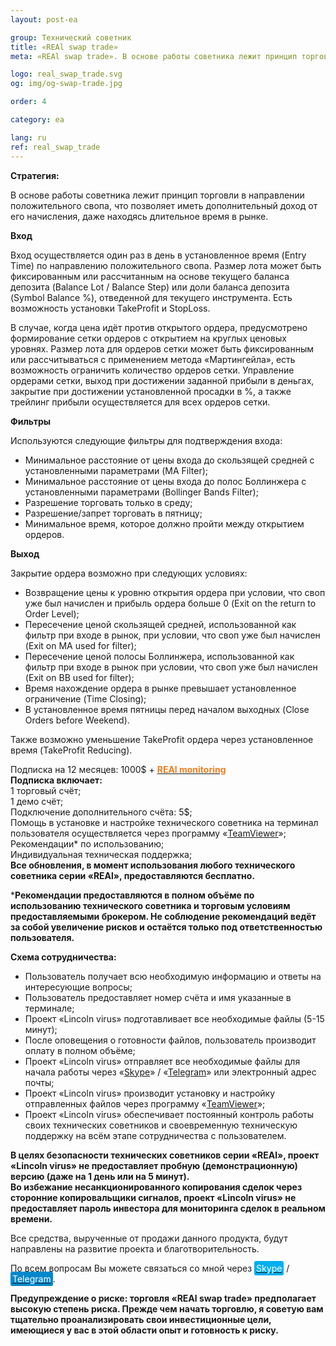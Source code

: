 ```yaml
---
layout: post-ea

group: Технический советник
title: «REAl swap trade»
meta: «REAl swap trade». В основе работы советника лежит принцип торговли в направлении положительного свопа. Все средства, вырученные от продажи данного продукта, будут направлены на развитие проекта и благотворительность.

logo: real_swap_trade.svg
og: img/og-swap-trade.jpg

order: 4

category: ea

lang: ru
ref: real_swap_trade
---
```

 
**Стратегия:**  

В основе работы советника лежит принцип торговли в направлении положительного свопа, что позволяет иметь дополнительный доход от его начисления, даже находясь длительное время в рынке.  

**Вход**  

Вход осуществляется один раз в день в установленное время (Entry Time) по направлению положительного свопа. Размер лота может быть фиксированным или рассчитанным на основе текущего баланса депозита (Balance Lot  / Balance Step) или доли баланса депозита (Symbol Balance %), отведенной для текущего инструмента. Есть возможность установки TakeProfit и StopLoss. 

В случае, когда цена идёт против открытого ордера, предусмотрено формирование сетки ордеров с открытием на круглых ценовых уровнях. Размер лота для ордеров сетки может быть фиксированным или рассчитываться с применением метода «Мартингейла», есть возможность ограничить количество ордеров сетки. Управление ордерами сетки, выход при достижении заданной прибыли в деньгах, закрытие при достижении установленной просадки в %, а также трейлинг прибыли осуществляется для всех ордеров сетки.  

**Фильтры**  

Используются следующие фильтры для подтверждения входа:
  - Минимальное расстояние от цены входа до скользящей средней с установленными параметрами (MA Filter);  
  - Минимальное расстояние от цены входа до полос Боллинжера с установленными параметрами (Bollinger Bands Filter);  
  - Разрешение торговать только в среду;  
  - Разрешение/запрет торговать в пятницу;  
  - Минимальное время, которое должно пройти между открытием ордеров.  
  
**Выход**  

Закрытие ордера возможно при следующих условиях:
  - Возвращение цены к уровню открытия ордера при условии, что своп уже был начислен и прибыль ордера больше 0 (Exit on the return to Order Level);  
  - Пересечение ценой скользящей средней, использованной как фильтр при входе в рынок, при условии, что своп уже был начислен (Exit on MA used for filter);  
  - Пересечение ценой полосы Боллинжера, использованной как фильтр при входе в рынок при условии, что своп уже был начислен (Exit on BB used for filter);  
  - Время нахождение ордера в рынке превышает установленное ограничение (Time Closing);  
  - В установленное время пятницы перед началом выходных (Close Orders before Weekend).
  
Также возможно уменьшение TakeProfit ордера через установленное время (TakeProfit Reducing).  

Подписка на 12 месяцев: 1000$ + **<a href="https://lincolnvirus.com/projects/ru/forex/real_monitoring.html" target="_blank"><span style="color:#f07e20">REAl monitoring</span></a>**  
  **Подписка включает:**  
  1 торговый счёт;  
  1 демо счёт;  
  Подключение дополнительного счёта: 5$;  
  Помощь в установке и настройке технического советника на терминал пользователя осуществляется через программу «<a href="https://www.teamviewer.com/ru/" target="_blank">TeamViewer</a>»;  
  Рекомендации* по использованию;  
  Индивидуальная техническая поддержка;  
  **Все обновления, в момент использования любого технического советника серии «REAl», предоставляются бесплатно.**
  
***Рекомендации предоставляются в полном объёме по использованию технического советника и торговым условиям предоставляемыми брокером. Не соблюдение рекомендаций ведёт за собой увеличение рисков и остаётся только под ответственностью пользователя.**
  
  **Схема сотрудничества:**  

- Пользователь получает всю необходимую информацию и ответы на интересующие вопросы;  
- Пользователь предоставляет номер счёта и имя указанные в терминале;  
- Проект «Lincoln virus» подготавливает все необходимые файлы (5-15 минут);  
- После оповещения о готовности файлов, пользователь производит оплату в полном объёме;  
- Проект «Lincoln virus» отправляет все необходимые файлы для начала работы через «<a href="skype:chutkoy89?call" target="_blank">Skype</a>» / «<a href="https://t.me/chutkoy" target="_blank">Telegram</a>» или электронный адрес почты;  
- Проект «Lincoln virus» производит установку и настройку отправленных файлов через программу «<a href="https://www.teamviewer.com/ru/" target="_blank">TeamViewer</a>»;  
- Проект «Lincoln virus» обеспечивает постоянный контроль работы своих технических советников и своевременную техническую поддержку на всём этапе сотрудничества с пользователем.

**В целях безопасности технических советников серии «REAl», проект «Lincoln virus» не предоставляет пробную (демонстрационную) версию (даже на 1 день или на 5 минут).**  
**Во избежание несанкционированного копирования сделок через сторонние копировальщики сигналов, проект «Lincoln virus» не предоставляет пароль инвестора для мониторинга сделок в реальном времени.**

Все средства, вырученные от продажи данного продукта, будут направлены на развитие проекта и благотворительность.

По всем вопросам Вы можете связаться со мной через <a href="skype:chutkoy89?call" target="_blank"><span style="background-color:#00aff0; color:white; padding:3px; border-radius: 3px">Skype</span></a> / <a href="https://t.me/chutkoy" target="_blank"><span style="background-color:#0088cc; color:white; padding:3px; border-radius: 3px">Telegram</span></a>.

**Предупреждение о риске: торговля «REAl swap trade» предполагает высокую степень риска. Прежде чем начать торговлю, я советую вам тщательно проанализировать свои инвестиционные цели, имеющиеся у вас в этой области опыт и готовность к риску.**
